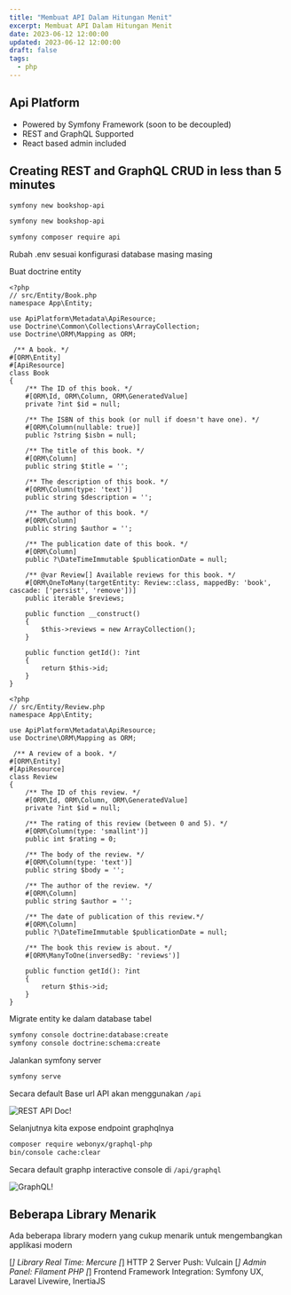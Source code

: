 ```yaml
---
title: "Membuat API Dalam Hitungan Menit"
excerpt: Membuat API Dalam Hitungan Menit
date: 2023-06-12 12:00:00
updated: 2023-06-12 12:00:00
draft: false
tags:
  - php
---
```


## Api Platform

* Powered by Symfony Framework (soon to be decoupled)
* REST and GraphQL Supported
* React based admin included

## Creating REST and GraphQL CRUD in less than 5 minutes

```bash
symfony new bookshop-api
```

```bash
symfony new bookshop-api
```

```bash
symfony composer require api
```

Rubah .env sesuai konfigurasi database masing masing

Buat doctrine entity

```php:Entity.php
<?php
// src/Entity/Book.php
namespace App\Entity;

use ApiPlatform\Metadata\ApiResource;
use Doctrine\Common\Collections\ArrayCollection;
use Doctrine\ORM\Mapping as ORM;
 
 /** A book. */
#[ORM\Entity]
#[ApiResource]
class Book
{
    /** The ID of this book. */
    #[ORM\Id, ORM\Column, ORM\GeneratedValue]
    private ?int $id = null;

    /** The ISBN of this book (or null if doesn't have one). */
    #[ORM\Column(nullable: true)]
    public ?string $isbn = null;

    /** The title of this book. */
    #[ORM\Column]
    public string $title = '';

    /** The description of this book. */
    #[ORM\Column(type: 'text')]
    public string $description = '';

    /** The author of this book. */
    #[ORM\Column]
    public string $author = '';

    /** The publication date of this book. */
    #[ORM\Column]
    public ?\DateTimeImmutable $publicationDate = null;

    /** @var Review[] Available reviews for this book. */
    #[ORM\OneToMany(targetEntity: Review::class, mappedBy: 'book', cascade: ['persist', 'remove'])]
    public iterable $reviews;

    public function __construct()
    {
        $this->reviews = new ArrayCollection();
    }

    public function getId(): ?int
    {
        return $this->id;
    }
}
```

```php:Review.php
<?php
// src/Entity/Review.php
namespace App\Entity;

use ApiPlatform\Metadata\ApiResource;
use Doctrine\ORM\Mapping as ORM;
 
 /** A review of a book. */
#[ORM\Entity]
#[ApiResource]
class Review
{
    /** The ID of this review. */
    #[ORM\Id, ORM\Column, ORM\GeneratedValue]
    private ?int $id = null;

    /** The rating of this review (between 0 and 5). */
    #[ORM\Column(type: 'smallint')]
    public int $rating = 0;

    /** The body of the review. */
    #[ORM\Column(type: 'text')]
    public string $body = '';

    /** The author of the review. */
    #[ORM\Column]
    public string $author = '';

    /** The date of publication of this review.*/
    #[ORM\Column]
    public ?\DateTimeImmutable $publicationDate = null;

    /** The book this review is about. */
    #[ORM\ManyToOne(inversedBy: 'reviews')]

    public function getId(): ?int
    {
        return $this->id;
    }
}
```

Migrate entity ke dalam database tabel

```bash
symfony console doctrine:database:create
symfony console doctrine:schema:create
```

Jalankan symfony server

```bash
symfony serve
```

Secara default Base url API akan menggunakan `/api`

![REST API Doc!](https://api-platform.com/static/c868a040420c76cb964af598e03be8dd/f43e4/api-platform-2.6-bookshop-api.png)

Selanjutnya kita expose endpoint graphqlnya

```bash
composer require webonyx/graphql-php
bin/console cache:clear
```

Secara default graphp interactive console di `/api/graphql`

![GraphQL!](https://api-platform.com/static/61acc01888cf0122fbe8f3dfe6c9936c/f43e4/api-platform-2.6-graphql.png)

## Beberapa Library Menarik

Ada beberapa library modern yang cukup menarik untuk mengembangkan applikasi modern

[*] Library Real Time: Mercure
[*] HTTP 2 Server Push: Vulcain
[*] Admin Panel: Filament PHP
[*] Frontend Framework Integration: Symfony UX, Laravel Livewire, InertiaJS

